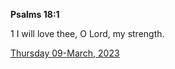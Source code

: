 **Psalms 18:1**

1 I will love thee, O Lord, my strength.

[Thursday 09-March, 2023](https://t.me/s/daily_scripture)
